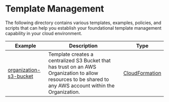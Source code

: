 # Template Management

The following directory contains various templates, examples, policies, and scripts that can help you establish your foundational template management capability in your cloud environment.

| Example | Description | Type |
| --------------- | ----------- | ---- |
| [organization-s3-bucket](./cfn-organization-s3-bucket/) | Template creates a centralized S3 Bucket that has trust on an AWS Organization to allow resources to be shared to any AWS account within the Organization. | [CloudFormation](./cfn-organization-s3-bucket/) |
